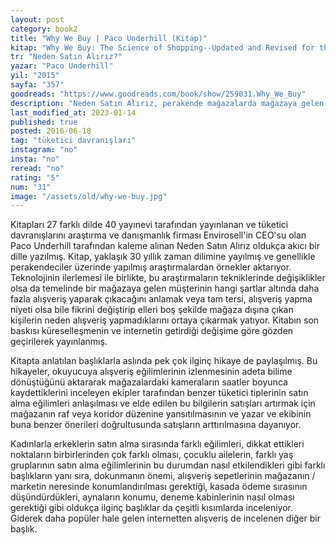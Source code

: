 ```yaml
---
layout: post  
category: book2  
title: "Why We Buy | Paco Underhill (Kitap)"  
kitap: "Why We Buy: The Science of Shopping--Updated and Revised for the Internet, the Global Consumer, and Beyond"  
tr: "Neden Satın Alırız?"  
yazar: "Paco Underhill"  
yil: "2015"  
sayfa: "357"  
goodreads: "https://www.goodreads.com/book/show/259031.Why_We_Buy"
description: "Neden Satın Alırız, perakende mağazalarda mağazaya gelen müşterinin hangi şartlar altında daha fazla alışveriş yaptığına anlamaya odaklanıyor."
last_modified_at: 2023-01-14
published: true
posted: 2016-06-18
tag: "tüketici davranışları"
instagram: "no"
insta: "no"
reread: "no"
rating: "5"
num: "31"
image: "/assets/old/why-we-buy.jpg"
---
```


Kitapları 27 farklı dilde 40 yayınevi tarafından yayınlanan ve tüketici davranışlarını araştırma ve danışmanlık firması Envirosell'in CEO'su olan Paco Underhill tarafından kaleme alınan Neden Satın Alırız oldukça akıcı bir dille yazılmış. Kitap, yaklaşık 30 yıllık zaman dilimine yayılmış ve genellikle perakendeciler üzerinde yapılmış araştırmalardan örnekler aktarıyor. Teknolojinin ilerlemesi ile birlikte, bu araştırmaların tekniklerinde değişiklikler olsa da temelinde bir mağazaya gelen müşterinin hangi şartlar altında daha fazla alışveriş yaparak çıkacağını anlamak veya tam tersi, alışveriş yapma niyeti olsa bile fikrini değiştirip elleri boş şekilde mağaza dışına çıkan kişilerin neden alışveriş yapmadıklarını ortaya çıkarmak yatıyor. Kitabın son baskısı küreselleşmenin ve internetin getirdiği değişime göre gözden geçirilerek yayınlanmış.  
  
Kitapta anlatılan başlıklarla aslında pek çok ilginç hikaye de paylaşılmış. Bu hikayeler, okuyucuya alışveriş eğilimlerinin izlenmesinin adeta bilime dönüştüğünü aktararak mağazalardaki kameraların saatler boyunca kaydettiklerini inceleyen ekipler tarafından benzer tüketici tiplerinin satın alma eğilimleri anlaşılması ve elde edilen bu bilgilerin satışları artırmak için mağazanın raf veya koridor düzenine yansıtılmasının ve yazar ve ekibinin buna benzer önerileri doğrultusunda satışların arttırılmasına dayanıyor.  
  
Kadınlarla erkeklerin satın alma sırasında farklı eğilimleri, dikkat ettikleri noktaların birbirlerinden çok farklı olması, çocuklu ailelerin, farklı yaş gruplarının satın alma eğilimlerinin bu durumdan nasıl etkilendikleri gibi farklı başlıkların yanı sıra, dokunmanın önemi, alışveriş sepetlerinin mağazanın / marketin neresinde konumlandırılması gerektiği, kasada ödeme sırasının düşündürdükleri, aynaların konumu, deneme kabinlerinin nasıl olması gerektiği gibi oldukça ilginç başlıklar da çeşitli kısımlarda inceleniyor. Giderek daha popüler hale gelen internetten alışveriş de incelenen diğer bir başlık.  
  
